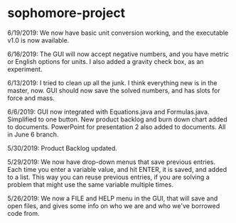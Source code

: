 # sophomore-project

6/19/2019: We now have basic unit conversion working, and the executable v1.0 is now available.

6/16/2019: The GUI will now accept negative numbers, and you have metric or English options for units. I also added a gravity check box, as an experiment.

6/13/2019: I tried to clean up all the junk. I think everything new is in the master, now. GUI should now save the solved numbers, and has slots for force and mass.

6/6/2019: GUI now integrated with Equations.java and Formulas.java. Simplified to one button. New product backlog and burn down chart added to documents. PowerPoint for presentation 2 also added to documents. All in June 6 branch.

5/30/2019: Product Backlog updated.

5/29/2019: We now have drop-down menus that save previous entries. Each time you enter a variable value, and hit ENTER, it is saved, and added to a list. This way you can reuse previous entries, if you are solving a problem that might use the same variable multiple times.

5/26/2019: We now a FILE and HELP menu in the GUI, that will save and open files, and gives some info on who we are and who we've borrowed code from.
